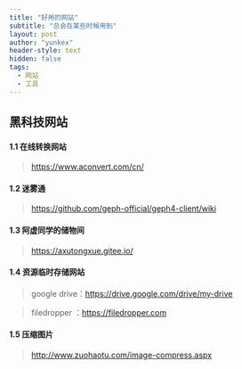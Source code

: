 ```yaml
---
title: "好用的网站"
subtitle: "总会在某些时候用到"
layout: post
author: "yunkex"
header-style: text
hidden: false
tags:
  - 网站
  - 工具
---
```



黑科技网站
------

#### 1.1 在线转换网站

> https://www.aconvert.com/cn/

#### 1.2 迷雾通

> https://github.com/geph-official/geph4-client/wiki

#### 1.3 阿虚同学的储物间

> https://axutongxue.gitee.io/

#### 1.4 资源临时存储网站

> google drive：https://drive.google.com/drive/my-drive

> filedropper ：https://filedropper.com

####  1.5 压缩图片

> http://www.zuohaotu.com/image-compress.aspx


